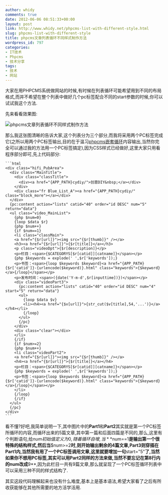 ```yaml
---
author: whidy
comments: true
date: 2012-06-06 08:51:33+00:00
layout: post
link: http://www.whidy.net/phpcms-list-with-different-style.html
slug: phpcms-list-with-different-style
title: phpcms文章列表循环不同样式制作方法
wordpress_id: 797
categories:
- IT技术
- Phpcms
- 技术分享
tags:
- 技术
- 网站
---
```


大家在用PHPCMS系统做网站的时候,有时候在列表循环可能希望用到不同的布局格式,而并不希望在整个列表中做好几个pc标签配合不同的start参数的时候,你可以试试我这个方法.

先来看看效果图:

![phpcms文章列表循环不同样式制作方法](/wp-content/uploads/2012/06/phpcms-400x248.jpg)

那么我这张图清晰的告诉大家,这个列表分为三个部分,而我将采用两个PC标签完成它(之所以用两个PC标签输出,目的在于温习[phpcms嵌套循环](/phpcms-speciallist-with-subarticle-loop.html)内容输出,当然你完全可以通过我的方法用一个PC标签搞定),因为CSS样式已经做好,这里大家只用看程序部分即可,先上代码部分:


    
    ```html
    <div class="hifi_PubArea">
      <div class="MainTitle">
        <div class="classTitle">
          <div><a href="{APP_PATH}cydiy/">创意DIY&nbsp;</a></div>
        </div>
        <div class="fr Blue_List_A"><a href="{APP_PATH}cydiy/" class="block_more"></a></div>
      </div>
      {pc:content action="lists" catid="40" order="id DESC" num="5" return="data"}
      <ul class="video_MainList">
        {php $num=0}
        {loop $data $r}
        {php $num++}
        {if $num==1}
        <li class="classMain">
        <a href="{$r[url]}"><img src="{$r[thumb]}" /></a>
        <h3><a href="{$r[url]}">{$r[title]}</a></h3>
        <p class="videoDpt">{$r[description]}</p>
        <p>栏目：<span>{$CATEGORYS[$r[catid]][catname]}</span></p>
        {php $keywords = explode(' ',$r['keywords']);}
        <p>书签：<span>{loop $keywords $keyword}<a href="{APP_PATH}{$r['catid']}-{urlencode($keyword)}.html" class="keywords">{$keyword}</a>{/loop}</span></p>
        <p>发布时间：<span>({date('Y-m-d',$r[inputtime])})</span></p>
        <div class="videoPart3">
          {pc:content action="lists" catid="40" order="id DESC" num="4" start="5" return="data"}
          <ul>
            {loop $data $v}
            <li><h4><a href="{$v[url]}">{str_cut($v[title],54,'...')}</a></h4></li>
            {/loop}
          </ul>
          {/pc}
        </div>
        <div class="clear"></div>
        </li>
        {/if}
        {if $num>=2}
        {php $num++}
        <li class="videoPart2">
        <a href="{$r[url]}"><img src="{$r[thumb]}" /></a>
        <h4><a href="{$r[url]}">{$r[title]}</a></h4>
        <p>栏目：<span>{$CATEGORYS[$r[catid]][catname]}</span></p>
        {php $keywords = explode(' ',$r['keywords']);}
        <p>书签：<span>{loop $keywords $keyword}<a href="{APP_PATH}{$r['catid']}-{urlencode($keyword)}.html" class="keywords">{$keyword}</a>{/loop}</span></p>
        </li>
        {/loop}
        {/if}
      </ul>
      {/pc}
    </div>
    ```



看不懂?好吧,我简单说明一下,其中图片中的**Part1**和**Part2**其实就是第一个PC标签所循环的内容,而循环出来的5篇文章,其中第一篇和后面四篇是不同的,那么,这里有个判断语句,给$num初始值定义为0,随着循环自增,当**$num==1**是输出第一个很特殊的结构样式,然后当**$num>=2**时,则开始输出剩余的4篇文章,**Part3**则穿插在Part1内,当然我有用了一个PC标签调用文章,这里就要增加一句**start="5"**了,当然如果你不想用PC标签,其实可以用Part2同样的方法来做,当然不要忘记在第8行内的num改成**9**,因为此栏目一共有9篇文章,那么就呈现了一个PC标签循环列表中可以采用三种不同的样式结构了.

其实这段代码理解起来也没有什么难度,基本上是基本语法,希望大家看了之后有所收获能够在其他所需要的地方活学活用.
